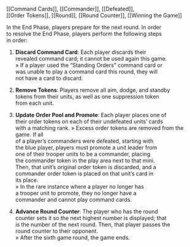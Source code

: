 [[Command Cards]], [[Commander]], [[Defeated]],  
[[Order Tokens]], [[Round]], [[Round Counter]], [[Winning the Game]]

In the End Phase, players prepare for the next round. In order  
to resolve the End Phase, players perform the following steps  
in order:  

1. **Discard Command Card**: Each player discards their  
revealed command card; it cannot be used again this game.  
» If a player used the “Standing Orders” command card or  
was unable to play a command card this round, they will  
not have a card to discard.  

2. **Remove Tokens**: Players remove all aim, dodge, and standby  
tokens from their units, as well as one suppression token  
from each unit.  

3. **Update Order Pool and Promote**: Each player places one of  
their order tokens on each of their undefeated units’ cards  
with a matching rank.
» Excess order tokens are removed from the game. If all  
of a player’s commanders were defeated, starting with  
the blue player, players must promote a unit leader from  
one of their trooper units to be a commander, placing  
the commander token in the play area next to that mini.  
Then, that unit’s original order token is discarded, and a  
commander order token is placed on that unit’s card in  
its place.  
» In the rare instance where a player no longer has  
a trooper unit to promote, they no longer have a  
commander and cannot play command cards.

4. **Advance Round Counter**: The player who has the round  
counter sets it so the next highest number is displayed; that  
is the number of the next round. Then, that player passes the  
round counter to their opponent.  
» After the sixth game round, the game ends. 

